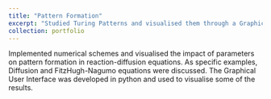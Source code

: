 ```yaml
---
title: "Pattern Formation"
excerpt: "Studied Turing Patterns and visualised them through a Graphical User Interface. <br/><img src='/images/GUI.png'>"
collection: portfolio
---
```


Implemented numerical schemes and visualised the impact of parameters on pattern formation in reaction-diffusion equations. As specific examples, Diffusion and FitzHugh-Nagumo equations were discussed. The Graphical User Interface was developed in python and used to visualise some of the results.
